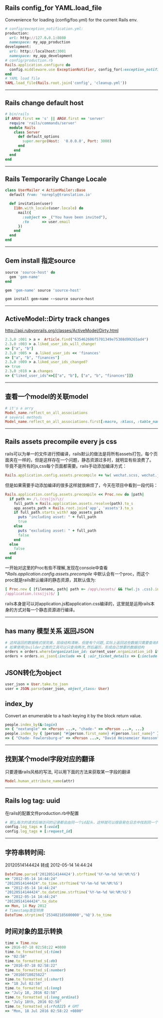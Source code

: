 ## Rails config_for YAML.load_file
Convenience for loading (config/foo.yml) for the current Rails env.
```ruby
# config/exception_notification.yml:
production:
  url: http://127.0.0.1:8080
  namespace: my_app_production
development:
  url: http://localhost:3001
  namespace: my_app_development
# config/production.rb
Rails.application.configure do
  config.middleware.use ExceptionNotifier, config_for(:exception_notification)
end
# YAML load file
YAML.load_file(Rails.root.join('config', 'cleanup.yml'))
```

---
## Rails change default host
```ruby
# bin/rails
if ARGV.first == 's' || ARGV.first == 'server'
  require 'rails/commands/server'
  module Rails
    class Server
      def default_options
        super.merge(Host:  '0.0.0.0', Port: 3000)
      end
    end
  end
end
```

---
## Rails Temporarily Change Locale
```ruby
class UserMailer < ActionMailer::Base
  default from: 'noreply@translation.io'

  def invitation(user)
    I18n.with_locale(user.locale) do
      mail({
        :subject => _("You have been invited"),
        :to      => user.email
      })
    end
  end
end
```

---
## Gem install 指定source
```ruby
source 'source-host' do
  gem 'gem-name'
end

gem 'gem-name' source 'source-host'

gem install gem-name --source source-host
```

---
## ActiveModel::Dirty track changes
http://api.rubyonrails.org/classes/ActiveModel/Dirty.html
```ruby
2.3.0 :001 > a =  Article.find("635462606f5701349e75308d99265ad4")
2.3.0 :003 > a.liked_user_ids_will_change!
=> ["a", "b"]
2.3.0 :005 >  a.liked_user_ids << 'finances'
=> ["a", "b", "finances"]
2.3.0 :009 > a.liked_user_ids_changed?
=> true
2.3.0 :010 > a.changes
=> {"liked_user_ids"=>[["a", "b"], ["a", "b", "finances"]]}
```

---
## 查看一个model的关联model
```ruby
# it's a arry
Model_name.reflect_on_all_associations
# several methods
Model_name.reflect_on_all_associations.first[:macro, :klass, :table_name]
```

---
## Rails assets precompile every js css
rails可以为单一的文件进行预编译，rails默认的做法是将所有assets打包，每个页面夹在一样的，但是这样存在一个问题，静态资源过多时，就明显有些浪费了。
毕竟不是所有的js,css每个页面都需要。rails手动添加编译方式：
```ruby
Rails.application.config.assets.precompile += %w( wechat.scss, wechat.js )
```
但是如果需要手动添加编译的很多这样就很麻烦了，今天在项目中看到一段代码：
```ruby
Rails.application.config.assets.precompile << Proc.new do |path|
  if path =~ /\.(css|js)\z/
    full_path = Rails.application.assets.resolve(path).to_s
    app_assets_path = Rails.root.join('app', 'assets').to_s
    if full_path.starts_with? app_assets_path
      puts "including asset: " + full_path
      true
    else
      puts "excluding asset: " + full_path
      false
    end
  else
    false
  end
end
```
一开始对这里的Proc有些不理解,发现在console中查看 **Rails.application.config.assets.precompile* 中默认会有一个proc，而这个proc就是rails默认编译的静态资源，其默认值为:
```ruby
[ Proc.new { |filename, path| path =~ /app\/assets/ && !%w(.js .css).include?(File.extname(filename)) },
/application.(css|js)$/ ]
```
rails本身是可以对application.js和application.css编译的，这里就是运用rails本身的方式对每一个静态资源进行编译。

---
## has many 模型关系 返回JSON
```ruby
# 这样返回的数据格式很完美，层级结构清晰，但是有个问题,实际上返回这些数据只需要查询两次sql,但是这里的方式确是有所少数据查询多少次
# 如果使用jbuilder之类的工具可以只查询两次,然后遍历，形成自己想要的数据结构
orders = orders.where(organization_id: current_user.organization_id) if current_user.organization_id
orders = orders.as_json(:include => { :air_ticket_details => {:include => :air_order_insurances}}, :only => [:order_no, :detail])
```

## JSON转化为object
```ruby
user_json = User.take.to_json
user = JSON.parse(user_json, object_class: User)
```

## index_by
Convert an enumerable to a hash keying it by the block return value.
```ruby
people.index_by(&:login)
=> { "nextangle" => <Person ...>, "chade-" => <Person ...>, ...}
people.index_by { |person| "#{person.first_name} #{person.last_name}" }
=> { "Chade- Fowlersburg-e" => <Person ...>, "David Heinemeier Hansson" => <Person ...>, ...}
```

---
## 找到某个model字段对应的翻译
只要遵循rails风格的写法, 可以用下面的方法来获取某一字段的翻译
```ruby
Model.human_attribute_name(attr)
```

---
## Rails log tag: uuid
在rails的配置文件production.rb中配置
```ruby
# 那么每次的请求后端访问的记录都会由同一个id起头，这样就可以很容易在日志中找到同一个请求的所有日志了
config.log_tags = [:uuid]
config.log_tags = [:request_id]
```

---
## 字符串转时间:
20120514144424 转成 2012-05-14 14:44:24
```ruby
DateTime.parse('20120514144424').strftime('%Y-%m-%d %H:%M:%S')
=> "2012-05-14 14:44:24"
"20120514144424".to_time.strftime('%Y-%m-%d %H:%M:%S')
=> "2012-05-14 14:44:24"
"20120514144424".to_datetime.strftime('%Y-%m-%d %H:%M:%S')
=> "2012-05-14 14:44:24"
"20120514144424".to_date
=> Mon, 14 May 2012
# Timestamp类型转换
DateTime.strptime('253402185600000','%Q').to_time
```

## 时间对象的显示转换
```ruby
time = Time.now
=> 2016-07-18 02:58:22 +0800
time.to_formatted_s(:time)
=> "02:58"
time.to_formatted_s(:db)
=> "2016-07-18 02:58:22"
time.to_formatted_s(:number)
=> "20160718025822"
time.to_formatted_s(:short)
=> "18 Jul 02:58"
time.to_formatted_s(:long)
=> "July 18, 2016 02:58"
time.to_formatted_s(:long_ordinal)
=> "July 18th, 2016 02:58"
time.to_formatted_s(:rfc822) # GMT
=> "Mon, 18 Jul 2016 02:58:22 +0800"
```